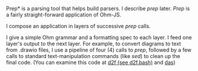 
Prep* is a parsing tool that helps build parsers. I describe *prep* later.  *Prep* is a fairly straight-forward application of Ohm-JS.

I compose an application in layers of successive *prep* calls.

I give a simple Ohm grammar and a formatting spec to each layer.  I feed one layer's output to the next layer.  For example, to convert diagrams to text from .drawio files, I use a pipeline of four (4) calls to *prep*, followed by a few calls to standard text-manipulation commands (like *sed*) to clean up the final code.  (You can examine this code at [d2f (see d2f.bash)](https://github.com/guitarvydas/das/tree/main/d2f)  and [das](https://github.com/guitarvydas/das))